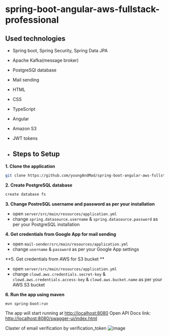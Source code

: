 # spring-boot-angular-aws-fullstack-professional

## Used technologies
* Spring boot, Spring Security, Spring Data JPA
* Apache Kafka(message broker)
* PostgreSQl database
* Mail sending
* HTML
* CSS
* TypeScript
* Angular
* Amazon S3
* JWT tokens

* ## Steps to Setup

**1. Clone the application**

```bash
git clone https://github.com/youngAndMad/spring-boot-angular-aws-fullstack-professional
```

**2. Create PostgreSQL database**
```bash
create database fs
```

**3. Change PostreSQL username and password as per your installation**

+ open `server/src/main/resources/application.yml`
+ change `spring.datasource.username` & `spring.datasource.password` as per your PostgreSQL installation

**4. Get credentials from Google App for mail sending**

+ open `mail-sender/src/main/resources/application.yml`
+ change `username` & `password` as per your Google App settings

**5. Get credentials from AWS for S3 bucket **

+ open `server/src/main/resources/application.yml`
+ change `clowd.aws.credentials.secret-key` & `clowd.aws.credentials.access-key` & `clowd.aws.bucket.name` as per your AWS S3 bucket

**6. Run the app using maven**

```bash
mvn spring-boot:run
```
The app will start running at <http://localhost:8080>
Open API Docs link: <http://localhost:8080/swagger-ui/index.html>

Claster of email verification by verification_token
![image](https://github.com/youngAndMad/spring-boot-angular-aws-fullstack-professional/assets/113981956/221ed814-c6aa-4901-bf6b-b9be6541d534)
